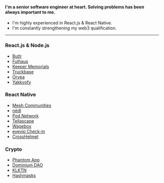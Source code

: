 #### I'm a senior software engineer at heart. Solving problems has been always important to me.


- I'm highly experienced in React.js & React Native.
- I'm constantly strengthening my web3 qualification.


---




### React.js & Node.js
- [Butlr](https://butlr.io)
- [Fulhaus](https://fulhaus.com)
- [Keeper Memorials](https://www.mykeeper.com/)
- [Truckbase](https://truckbase.ai/)
- [Orvea](https://www.orvea.io/)
- [Yakkyofy](https://www.yakkyofy.com)

### React Native
- [Mesh Communities](https://apps.apple.com/us/app/mesh-communities/id1473534230)
- [nēdl](https://apps.apple.com/us/app/n%C4%93dl-find-voices-be-heard/id1367332698)
- [Pod Network](https://apps.apple.com/us/app/pod-network/id1481372679?ls=1)
- [Tellascape](https://apps.apple.com/us/app/tellascape/id1462461606)
- [Wagebox](https://apps.apple.com/gb/app/wagebox-easy-money-management/id1506631876)
- [eyevip Check-in](https://apps.apple.com/tt/app/eyevip-check-in/id1471634873)
- [CrossHelmet](https://apps.apple.com/tt/app/crosshelmet/id1471310161)

### Crypto
- [Phantom App](https://phantom.app/)
- [Dominium DAO](https://dominiumdao.finance)
- [KLKTN](https://klktn.com)
- [Hashmasks](https://thehashmasks.com)
